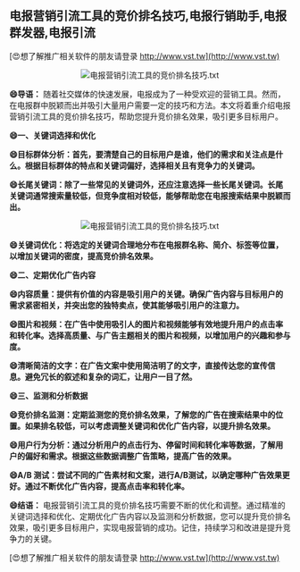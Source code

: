 ## **电报营销引流工具的竞价排名技巧,电报行销助手,电报群发器,电报引流**

[😍想了解推广相关软件的朋友请登录 http://www.vst.tw](http://www.vst.tw)

 <center><img src="https://vst.tw/MP4/tuiguang/png/7.png" alt="电报营销引流工具的竞价排名技巧.txt"></center>

**😄导语：**
随着社交媒体的快速发展，电报成为了一种受欢迎的营销工具。然而，在电报群中脱颖而出并吸引大量用户需要一定的技巧和方法。本文将着重介绍电报营销引流工具的竞价排名技巧，帮助您提升竞价排名效果，吸引更多目标用户。

**😄一、关键词选择和优化**

**😄目标群体分析：首先，要清楚自己的目标用户是谁，他们的需求和关注点是什么。根据目标群体的特点和关键词偏好，选择相关且有竞争力的关键词。**

**😄长尾关键词：除了一些常见的关键词外，还应注意选择一些长尾关键词。长尾关键词通常搜索量较低，但竞争度相对较低，能够帮助您在电报搜索结果中脱颖而出。**

 <center><img src="https://vst.tw/MP4/tuiguang/png/5.png" alt="电报营销引流工具的竞价排名技巧.txt"></center>

**😄关键词优化：将选定的关键词合理地分布在电报群名称、简介、标签等位置，以增加关键词的密度，提高竞价排名效果。**

**😄二、定期优化广告内容**

**😄内容质量：提供有价值的内容是吸引用户的关键。确保广告内容与目标用户的需求紧密相关，并突出您的独特卖点，使其能够吸引用户的注意力。**

**😄图片和视频：在广告中使用吸引人的图片和视频能够有效地提升用户的点击率和转化率。选择高质量、与广告主题相关的图片和视频，以增加用户的兴趣和参与度。**

**😄清晰简洁的文字：在广告文案中使用简洁明了的文字，直接传达您的宣传信息。避免冗长的叙述和复杂的词汇，让用户一目了然。**

**😄三、监测和分析数据**

**😄竞价排名监测：定期监测您的竞价排名效果，了解您的广告在搜索结果中的位置。如果排名较低，可以考虑调整关键词和优化广告内容，以提升排名效果。**

**😄用户行为分析：通过分析用户的点击行为、停留时间和转化率等数据，了解用户的偏好和需求。根据这些数据调整广告策略，提高广告的效果。**

**😄A/B 测试：尝试不同的广告素材和文案，进行A/B测试，以确定哪种广告效果更好。通过不断优化广告内容，提高点击率和转化率。**

**😄结语：**
电报营销引流工具的竞价排名技巧需要不断的优化和调整。通过精准的关键词选择和优化、定期优化广告内容以及监测和分析数据，您可以提升竞价排名效果，吸引更多目标用户，实现电报营销的成功。记住，持续学习和改进是提升竞争力的关键。

[😍想了解推广相关软件的朋友请登录 http://www.vst.tw](http://www.vst.tw)



